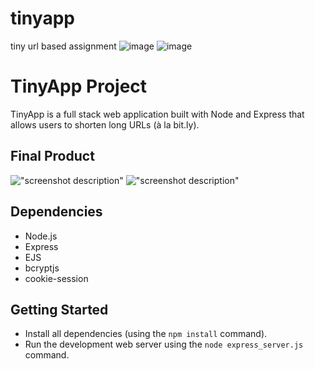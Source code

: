 # tinyapp
tiny url based assignment 
![image](https://user-images.githubusercontent.com/111916382/204379222-c351be81-ccb9-40f7-b2c7-9877e15150cf.png)
![image](https://user-images.githubusercontent.com/111916382/204379421-34eda9fd-cc3c-4941-9c53-eb8d8ede59b6.png)

# TinyApp Project

TinyApp is a full stack web application built with Node and Express that allows users to shorten long URLs (à la bit.ly).

## Final Product

!["screenshot description"](#)
!["screenshot description"](#)

## Dependencies

- Node.js
- Express
- EJS
- bcryptjs
- cookie-session

## Getting Started

- Install all dependencies (using the `npm install` command).
- Run the development web server using the `node express_server.js` command.
